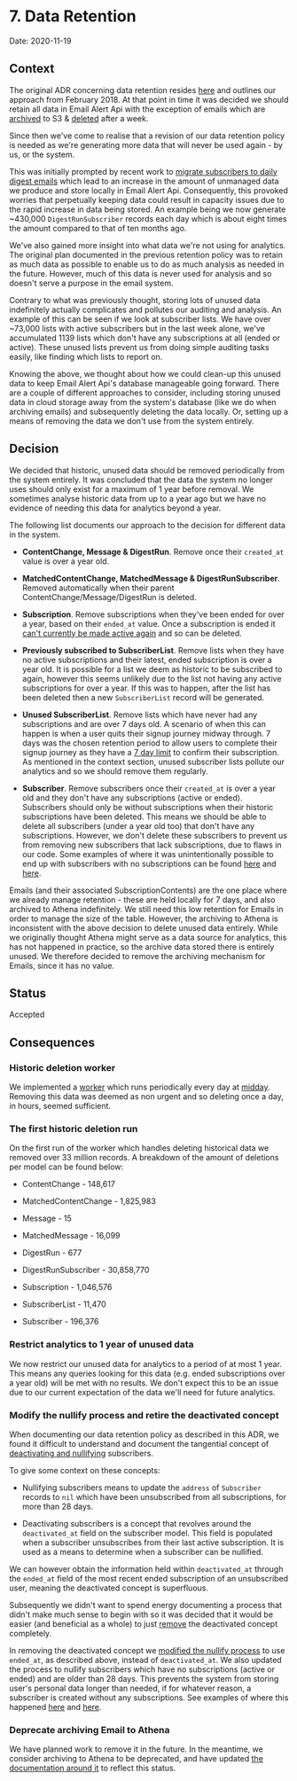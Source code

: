 # 7. Data Retention

Date: 2020-11-19

## Context

The original ADR concerning data retention resides [here][initial policy] and
outlines our approach from February 2018. At that point in time it was decided
we should retain all data in Email Alert Api with the exception of
emails which are [archived] to S3 & [deleted] after a week.

Since then we've come to realise that a revision of our data retention policy
is needed as we're generating more data that will never be used again - by us,
or the system.

This was initially prompted by recent work to [migrate subscribers to daily
digest emails] which lead to an increase in the amount of unmanaged data we
produce and store locally in Email Alert Api. Consequently, this provoked worries
that perpetually keeping data could result in capacity issues due to the rapid
increase in data being stored. An example being we now generate ~430,000
`DigestRunSubscriber` records each day which is about eight times the amount
compared to that of ten months ago.

We've also gained more insight into what data we're not using for analytics.
The original plan documented in the previous retention policy was to retain as
much data as possible to enable us to do as much analysis as needed in the
future. However, much of this data is never used for analysis and so doesn't
serve a purpose in the email system.

Contrary to what was previously thought, storing lots of unused data
indefinitely actually complicates and pollutes our auditing and analysis. An
example of this can be seen if we look at subscriber lists. We have over
~73,000 lists with active subscribers but in the last week alone, we've
accumulated 1139 lists which don't have any subscriptions at all (ended or
active). These unused lists prevent us from doing simple auditing tasks
easily, like finding which lists to report on.

Knowing the above, we thought about how we could clean-up this unused data to
keep Email Alert Api's database manageable going forward. There are a couple of
different approaches to consider, including storing unused data in cloud
storage away from the system's database (like we do when archiving emails) and
subsequently deleting the data locally. Or, setting up a means of removing the
data we don't use from the system entirely.

[archived]: https://github.com/alphagov/email-alert-api/blob/master/app/workers/email_archive_worker.rb
[deleted]: https://github.com/alphagov/email-alert-api/blob/master/app/workers/email_deletion_worker.rb
[initial policy]: https://github.com/alphagov/email-alert-api/blob/master/docs/adr/adr-003-data-retention.md
[migrate subscribers to daily digest emails]: https://github.com/alphagov/email-alert-api/pull/1352

## Decision

We decided that historic, unused data should be removed periodically from the
system entirely. It was concluded that the data the system no longer uses
should only exist for a maximum of 1 year before removal. We sometimes
analyse historic data from up to a year ago but we have no evidence of needing
this data for analytics beyond a year.

The following list documents our approach to the decision for different data
in the system.

* **ContentChange, Message & DigestRun**. Remove once their `created_at` value is
  over a year old.

* **MatchedContentChange, MatchedMessage & DigestRunSubscriber**. Removed
  automatically when their parent ContentChange/Message/DigestRun is
  deleted.

* **Subscription**. Remove subscriptions when they've been ended for over a
  year, based on their `ended_at` value. Once a subscription is ended it [can't
  currently be made active again] and so can be deleted.

* **Previously subscribed to SubscriberList**. Remove lists when they have no
  active subscriptions and their latest, ended subscription is over a year old.
  It is possible for a list we deem as historic to be subscribed to again,
  however this seems unlikely due to the list not having any active
  subscriptions for over a year.  If this was to happen, after the list has
  been deleted then a new `SubscriberList` record will be generated.

* **Unused SubscriberList**. Remove lists which have never had any
  subscriptions and are over 7 days old. A scenario of when this can happen is
  when a user quits their signup journey midway through. 7 days was the chosen
  retention period to allow users to complete their signup journey as they have
  a [7 day limit] to confirm their subscription. As mentioned in the context
  section, unused subscriber lists pollute our analytics and so we should
  remove them regularly.

* **Subscriber**. Remove subscribers once their `created_at` is over a year old
  and they don't have any subscriptions (active or ended). Subscribers should
  only be without subscriptions when their historic subscriptions have been
  deleted. This means we should be able to delete all subscribers (under a year
  old too) that don't have any subscriptions. However, we don't delete these
  subscribers to prevent us from removing new subscribers that lack
  subscriptions, due to flaws in our code.  Some examples of where it was
  unintentionally possible to end up with subscribers with no subscriptions can
  be found [here][sub bug] and [here][sub bug two].

Emails (and their associated SubscriptionContents) are the one place where we
already manage retention - these are held locally for 7 days, and also
archived to Athena indefinitely. We still need this low retention for Emails in
order to manage the size of the table. However, the archiving to Athena is
inconsistent with the above decision to delete unused data entirely. While we
originally thought Athena might serve as a data source for analytics, this has
not happened in practice, so the archive data stored there is entirely unused.
We therefore decided to remove the archiving mechanism for Emails, since it has
no value.

[can't currently be made active again]: https://github.com/alphagov/email-alert-api/blob/master/docs/adr/adr-003-data-retention.md#subscriber-and-subscription
[7 day limit]: https://github.com/alphagov/email-alert-api/blob/f0c61539f7244bdb52db54d277a46412b728d642/app/services/auth_token_generator_service.rb#L7

## Status

Accepted

## Consequences

### Historic deletion worker

We implemented a [worker] which runs periodically every day at [midday].
Removing this data was deemed as non urgent and so deleting once a day, in
hours, seemed sufficient.

### The first historic deletion run

On the first run of the worker which handles deleting historical data we
removed over 33 million records. A breakdown of the amount of deletions per
model can be found below:

* ContentChange - 148,617

* MatchedContentChange - 1,825,983

* Message - 15

* MatchedMessage - 16,099

* DigestRun - 677

* DigestRunSubscriber - 30,858,770

* Subscription - 1,046,576

* SubscriberList - 11,470

* Subscriber - 196,376

### Restrict analytics to 1 year of unused data

We now restrict our unused data for analytics to a period of at most 1 year.
This means any queries looking for this data (e.g. ended subscriptions over a
year old) will be met with no results. We don't expect this to be an issue due
to our current expectation of the data we'll need for future analytics.

### Modify the nullify process and retire the deactivated concept

When documenting our data retention policy as described in this ADR, we found
it difficult to understand and document the tangential concept of [deactivating
and nullifying] subscribers.

To give some context on these concepts:

* Nullifying subscribers means to update the `address` of `Subscriber` records
  to `nil` which have been unsubscribed from all subscriptions, for more than
  28 days.

* Deactivating subscribers is a concept that revolves around the
  `deactivated_at` field on the subscriber model. This field is populated when
  a subscriber unsubscribes from their last active subscription. It is used as
  a means to determine when a subscriber can be nullified.

We can however obtain the information held within `deactivated_at` through the
`ended_at` field of the most recent ended subscription of an unsubscribed
user, meaning the deactivated concept is superfluous.

Subsequently we didn't want to spend energy documenting a process that didn't
make much sense to begin with so it was decided that it would be easier (and
beneficial as a whole) to just [remove] the deactivated concept completely.

In removing the deactivated concept we [modified the nullify process] to use
`ended_at`, as described above, instead of `deactivated_at`. We also updated
the process to nullify subscribers which have no subscriptions (active or
ended) and are older than 28 days. This prevents the system from storing user's
personal data longer than needed, if for whatever reason, a subscriber is
created without any subscriptions. See examples of where this happened
[here][sub bug] and [here][sub bug two].

### Deprecate archiving Email to Athena

We have planned work to remove it in the future. In the meantime, we consider
archiving to Athena to be deprecated, and have updated [the documentation around
it] to reflect this status.

[modified the nullify process]: https://github.com/alphagov/email-alert-api/pull/1462/commits/cefdfa76b13915ea96b131490fd3186b6d52cf05
[remove]: https://github.com/alphagov/email-alert-api/pull/1462
[sub bug]: https://github.com/alphagov/email-alert-api/pull/1462/commits/053859c5962eef104256661f28727b08a43e3d31
[sub bug two]: https://github.com/alphagov/email-alert-api/pull/1462/commits/a4b3e82801d79abd3989b1dd60ffd499e7ce82ba
[midday]: https://github.com/alphagov/email-alert-api/blob/master/config/sidekiq.yml#L23-L25
[worker]: https://github.com/alphagov/email-alert-api/blob/a62abc85453b723d683c2dc13f3bf0065fb86d5f/app/workers/historical_data_deletion_worker.rb
[deactivating and nullifying]: https://github.com/alphagov/email-alert-api/blob/master/docs/adr/adr-003-data-retention.md#subscriber-and-subscription
[the documentation around it]: https://github.com/alphagov/email-alert-api/blob/1a25d44126709bf8a98955d7609ced439095dd9c/docs/analytics.md
